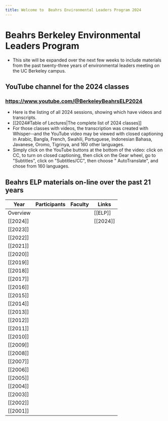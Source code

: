 ```yaml
---
title: Welcome to  Beahrs Environmental Leaders Program 2024
---
```

# Beahrs Berkeley Environmental Leaders Program
- This site will be expanded over the next few weeks to include materials from the past twenty-three years of environmental leaders meeting on the UC Berkeley campus.
## YouTube channel for the 2024 classes
### https://www.youtube.com/@BerkeleyBeahrsELP2024
- Here is the listing of all 2024 sessions, showing which have videos and transcripts.
- [[2024#Table of Lectures|The complete list of 2024 classes]]
- For those classes with videos, the transcription was created with Whisper--and the YouTube video may be viewed with closed captioning in Arabic, Bangla, French, Swahili, Portuguese, Indonesian Bahasa, Javanese, Oromo, Tigrinya, and 160 other languages.  
- Simply click on the YouTube buttons at the bottom of the video: click on CC, to turn on closed captioning, then click on the Gear wheel, go to "Subtitles", click on "Subtitles/CC", then choose " AutoTranslate",  and chose from 160 languages.
## Beahrs ELP materials on-line over the past 21 years

| Year     | Participants | Faculty | Links    |
| -------- | ------------ | ------- | -------- |
| Overview |              |         | [[ELP]]  |
| [[2024]] |              |         | [[2024]] |
| [[2023]] |              |         |          |
| [[2022]] |              |         |          |
| [[2021]] |              |         |          |
| [[2020]] |              |         |          |
| [[2019]] |              |         |          |
| [[2018]] |              |         |          |
| [[2017]] |              |         |          |
| [[2016]] |              |         |          |
| [[2015]] |              |         |          |
| [[2014]] |              |         |          |
| [[2013]] |              |         |          |
| [[2012]] |              |         |          |
| [[2011]] |              |         |          |
| [[2010]] |              |         |          |
| [[2009]] |              |         |          |
| [[2008]] |              |         |          |
| [[2007]] |              |         |          |
| [[2006]] |              |         |          |
| [[2005]] |              |         |          |
| [[2004]] |              |         |          |
| [[2003]] |              |         |          |
| [[2002]] |              |         |          |
| [[2001]] |              |         |          |
